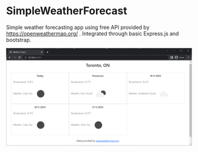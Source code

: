 # SimpleWeatherForecast
Simple weather forecasting app using free API provided by https://openweathermap.org/ . Integrated through basic Express.js and bootstrap.

![Screenshot](https://raw.githubusercontent.com/Amitoj02/SimpleWeatherForecast/main/screenshot/img.png)
